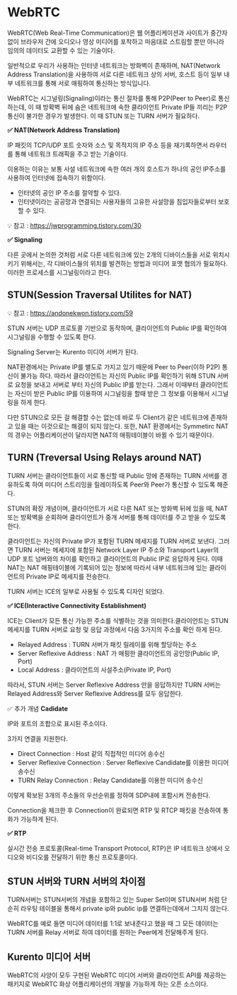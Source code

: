 # WebRTC

WebRTC(Web Real-Time Communication)은 웹 어플리케이션과 사이트가 중간자 없이 브라우저 간에 오디오나 영상 미디어를 포착하고 마음대로 스트림할 뿐만 아니라 임의의 데이터도 교환할 수 있는 기술이다.

일반적으로 우리가 사용하는 인터넷 네트워크는 방화벽이 존재하며, NAT(Network Address Translation)을 사용하여 서로 다른 네트워크 상의 서버, 호스트 등이 일부 내부 네트워크를 통해 서로 매핑하여 통신하는 방식입니다.

WebRTC는 시그널링(Signaling)이라는 통신 절차를 통해 P2P(Peer to Peer)로 통신하는데, 이 때 방확벽 뒤에 숨은 네트워크에 속한 클라이언트 Private IP들 끼리는 P2P 통신이 불가한 경우가 발생한다. 이 때 STUN 또는 TURN 서버가 필요하다.

**✅ NAT(Network Address Translation)**

IP 패킷의 TCP/UDP 포트 숫자와 소스 및 목적지의 IP 주소 등을 재기록하면서 라우터를 통해 네트워크 트래픽을 주고 받는 기술이다.

이용하는 이유는 보통 사설 네트워크에 속한 여러 개의 호스트가 하나의 공인 IP주소를 사용하여 인터넷에 접속하기 위함이다.

- 인터넷의 공인 IP 주소를 절약할 수 있다.
- 인터넷이라는 공공망과 연결되는 사용자들의 고유한 사설망을 침입자들로부터 보호할 수 있다.

💡 참고 : https://jwprogramming.tistory.com/30

**✅ Signaling**

다른 곳에서 논의한 것처럼 서로 다른 네트워크에 있는 2개의 디바이스들을 서로 위치시키기 위해서는, 각 디바이스들의 위치를 발견하는 방법과 미디어 포맷 협의가 필요하다. 이러한 프로세스를 시그널링이라고 한다.

## STUN(Session Traversal Utilites for NAT)

💡 참고 : https://andonekwon.tistory.com/59

STUN 서버는 UDP 프로토콜 기반으로 동작하며, 클라이언트의 Public IP를 확인하여 시그널링을 수행할 수 있도록 한다.

Signaling Server는 Kurento 미디어 서버가 된다.

NAT환경에서는 Private IP를 별도로 가지고 있기 때문에 Peer to Peer(이하 P2P) 통신이 불가능 하다. 따라서 클라이언트는 자신의 Public IP를 확인하기 위해 STUN 서버로 요청을 보내고 서버로 부터 자신의 Public IP를 받는다. 그래서 이때부터 클라이언트는 자신이 받은 Public IP를 이용하여 시그널링을 할때 받은 그 정보를 이용해서 시그널링을 하게 한다.

다만 STUN으로 모든 걸 해결할 수는 없는데 바로 두 Client가 같은 네트워크에 존재하고 있을 때는 이것으로는 해결이 되지 않는다. 또한, NAT 환경에서는 Symmetirc NAT의 경우는 어플리케이션이 달라지면 NAT의 매핑테이블이 바뀔 수 있기 때문이다.

## TURN (Treversal Using Relays around NAT)

TURN 서버는 클라이언트들이 서로 통신할 때 Public 망에 존재하는 TURN 서버를 경유하도록 하여 미디어 스트리밍을 릴레이하도록 Peer와 Peer가 통신할 수 있도록 해준다.

STUN의 확장 개념이며, 클라이언트가 서로 다른 NAT 또는 방화벽 뒤에 있을 때, NAT 또는 방확벽을 순회하며 클라이언트가 중개 서버를 통해 데이터를 주고 받을 수 있도록 한다.

클라이언트는 자신의 Private IP가 포함된 TURN 메세지를 TURN 서버로 보낸다. 그러면 TURN 서버는 메세지에 포함된 Network Layer IP 주소와 Transport Layer의 UDP 포트 넘버와의 차이를 확인하고 클라이언트의 Public IP로 응답하게 된다. 이때 NAT는 NAT 매핑테이블에 기록되어 있는 정보에 따라서 내부 네트워크에 있는 클라이언트의 Private IP로 메세지를 전송한다.

TURN 서버는 ICE의 일부로 사용될 수 있도록 디자인 되었다.

**✅ ICE(Interactive Connectivity Establishment)**

ICE는 Client가 모든 통신 가능한 주소를 식별하는 것을 의미한다.클라이언트는 STUN 메세지를 TURN 서버로 요청 및 응답 과정에서 다음 3가지의 주소를 확인 하게 된다.

- Relayed Address : TURN 서버가 패킷 릴레이를 위해 할당하는 주소
- Server Reflexive Address : NAT 가 매핑한 클라이언트의 공인망(Public IP, Port)
- Local Address : 클라이언트의 사설주소(Private IP, Port)

따라서, STUN 서버는 Server Reflexive Address 만을 응답하지만 TURN 서버는 Relayed Address와 Server Reflexive Address를 모두 응답한다.

✅ 추가 개념 **Cadidate**

IP와 포트의 조합으로 표시된 주소이다.

3가지 연결을 지원한다.

- Direct Connection : Host 같의 직접적인 미디어 송수신
- Server Reflexive Connection : Server Reflexive Candidate를 이용한 미디어 송수신
- TURN Relay Connection : Relay Candidate를 이용한 미디어 송수신

이렇게 확보된 3개의 주소들의 우선순위를 정하여 SDP내에 포함시켜 전송한다.

Connection을 체크한 후 Connection이 완료되면 RTP 및 RTCP 패킷을 전송하여 통화가 가능하게 된다.

**✅ RTP**

실시간 전송 프로토콜(Real-time Transport Protocol, RTP)은 IP 네트워크 상에서 오디오와 비디오를 전달하기 위한 통신 프로토콜이다.

## STUN 서버와 TURN 서버의 차이점

TURN서버는 STUN서버의 개념을 포함하고 있는 Super Set이며 STUN서버 처럼 단순히 라우팅 테이블을 통해서 private ip와 public ip를 연결하는데에서 그치지 않는다.

WebRTC를 예로 들면 미디어 데이터를 1:1로 보내준다고 했을 때 그 모든 데이터는 TURN 서버를 Relay 서버로 하여 데이터를 원하는 Peer에게 전달해주게 된다.

## Kurento 미디어 서버

WebRTC의 사양이 모두 구현된 WebRTC 미디어 서버와 클라이언트 API를 제공하는 패키지로 WebRTC 화상 어플리케이션의 개발을 가능하게 하는 오픈 소스이다.